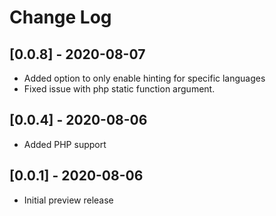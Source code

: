 # Change Log

## [0.0.8] - 2020-08-07
- Added option to only enable hinting for specific languages
- Fixed issue with php static function argument.

## [0.0.4] - 2020-08-06
- Added PHP support

## [0.0.1] - 2020-08-06

- Initial preview release